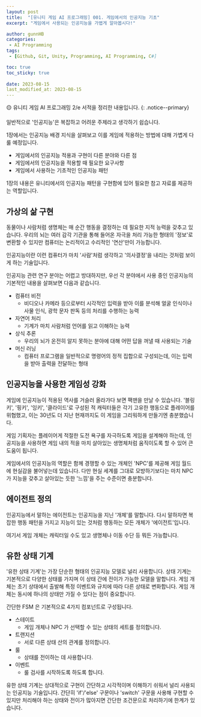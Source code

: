 ```yaml
---
layout: post
title:  "[유니티 게임 AI 프로그래밍] 001. 게임에서의 인공지능 기초"
excerpt: "게임에서 사용되는 인공지능을 가볍게 알아봅시다!"

author: gunnHB
categories: 
 - AI Programming
tags: 
 - [Github, Git, Unity, Programming, AI Programming, C#]

toc: true
toc_sticky: true
 
date: 2023-08-15
last_modified_at: 2023-08-15
---
```


🟡 유니티 게임 AI 프로그래밍 2/e 서적을 정리한 내용입니다.
{: .notice--primary}

<div class="notice--primary" markdown="1">
일반적으로 '인공지능'은 복잡하고 어려운 주제라고 생각하기 쉽습니다.

1장에서는 인공지능 배경 지식을 살펴보고 이를 게임에 적용하는 방법에 대해
가볍게 다룰 예정입니다.

- 게임에서의 인공지능 적용과 구현이 다른 분야와 다른 점
- 게임에서의 인공지능을 적용할 때 필요한 요구사항
- 게임에서 사용하는 기초적인 인공지능 패턴

1장의 내용은 유니티에서의 인공지능 패턴을 구현함에 있어 필요한 참고 자료를 제공하는 역할입니다.
</div>

## 가상의 삶 구현

동물이나 사람처럼 생명체는 매 순간 행동을 결정하는 데 필요한 지적 능력을 갖추고 있습니다.
우리의 뇌는 여러 감각 기관을 통해 들어온 자극을 처리 가능한 형태의 '정보'로 변환할 수 있지만
컴퓨터는 논리적이고 수리적인 '연산'만이 가능합니다.

인공지능이란 이런 컴퓨터가 마치 '사람'처럼 생각하고 '의사결정'을 내리는 것처럼 보이게 하는 기술입니다.

인공지능 관련 연구 분야는 어렵고 방대하지만, 우선 각 분야에서 사용 중인 인공지능의 기본적인 내용을
살펴보면 다음과 같습니다.

- 컴퓨터 비전
    - 비디오나 카메라 등으로부터 시각적인 입력을 받아 이를 분석해
      얼굴 인식이나 사물 인식, 광학 문자 판독 등의 처리를 수행하는 능력
- 자연어 처리
    - 기계가 마치 사람처럼 언어를 읽고 이해하는 능력
- 상식 추론
    - 우리의 뇌가 온전히 알지 못하는 분야에 대해 어떤 답을 꺼낼 때 사용되는 기술
- 머신 러닝
    - 컴퓨터 프로그램을 일반적으로 명령어의 정적 집합으로 구성되는데,
      이는 입력을 받아 출력을 전달하는 형태

## 인공지능을 사용한 게임성 강화

게임에 인공지능이 적용된 역사를 거슬러 올라가다 보면 팩맨을 만날 수 있습니다.
'블링키', '핑키', '잉키', '클라이드'로 구성된 적 캐릭터들은 각기 고유한 행동으로 플레이어를 위협했고,
이는 30년도 더 지난 현재까지도 이 게임을 그리워하게 만들기엔 충분했습니다.

게임 기획자는 플레이어게 적절한 도전 욕구를 자극하도록 게임을 설계해야 하는데,
인공지능을 사용하면 게임 내의 적을 마치 살아있는 생명체처럼 움직이도록 할 수 있어 큰 도움이 됩니다.

게임에서의 인공지능의 역할은 함께 경쟁할 수 있는 개체인 'NPC'를 제공해 게임 월드에 현실감을 불어넣는데 있습니다.
다만 현실 세계를 그대로 모방하기보다는 마치 NPC 가 지능을 갖추고 살아있는 듯한 '느낌'을 주는 수준이면 충분합니다.

## 에이전트 정의

인공지능에서 말하는 에이전트는 인공지능을 지닌 '개체'를 말합니다.
다시 말하자면 복잡한 행동 패턴을 가지고 지능이 있는 것처럼 행동하는 모든 개체가 '에이전트'입니다.

여기서 게임 개체는 캐릭터일 수도 있고 생명체나 이동 수단 등 뭐든 가능합니다.

## 유한 상태 기계

'유한 상태 기계'는 가장 단순한 형태의 인공지능 모델로 널리 사용합니다.
상태 기계는 기본적으로 다양한 상태를 가지며 이 상태 간에 전이가 가능한 모델을 말합니다.
게임 개체는 초기 상태에서 출발해 특정 이벤트와 규치에 따라 다른 상태로 변화합니다.
게임 개체는 동시에 하나의 상태만 가질 수 있다는 점이 중요합니다.

간단한 FSM 은 기본적으로 4가지 컴포넌트로 구성됩니다.

- 스테이트
    - 게임 개체나 NPC 가 선택할 수 있는 상태의 세트를 정의합니다.
- 트랜지션
    - 서로 다른 상태 산의 관계를 정의합니다.
- 룰
    - 상태를 전이하는 데 사용합니다.
- 이벤트
    - 룰 검사를 시작하도록 하도록 합니다.

유한 상태 기계는 상대적으로 구현이 간단하고 시각적이며 이해하기 쉬워서 널리 사용되는 인공지능 기술입니다.
간단히 'if'/'else' 구문이나 'switch' 구문을 사용해 구현할 수 있지만 처리해야 하는 상태와 전이가 많아지면
간단한 조건문으로 처리하기에 한계가 있습니다.